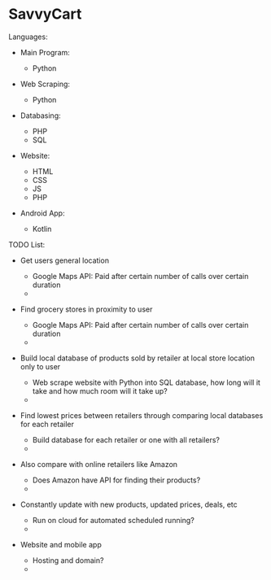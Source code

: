 # SavvyCart
Languages:
- Main Program: 
    - Python

- Web Scraping: 
    - Python

- Databasing:   
    - PHP 
    - SQL

- Website:      
    - HTML
    - CSS
    - JS
    - PHP

- Android App:
    - Kotlin


TODO List:
- Get users general location
    - Google Maps API: Paid after certain number of calls over certain duration 
    - 

- Find grocery stores in proximity to user
    - Google Maps API: Paid after certain number of calls over certain duration
    - 

- Build local database of products sold by retailer at local store location only to user
    - Web scrape website with Python into SQL database, how long will it take and how much room will it take up?
    - 

- Find lowest prices between retailers through comparing local databases for each retailer
    - Build database for each retailer or one with all retailers?
    - 

- Also compare with online retailers like Amazon
    - Does Amazon have API for finding their products?
    - 

- Constantly update with new products, updated prices, deals, etc
    - Run on cloud for automated scheduled running?
    - 

- Website and mobile app
    - Hosting and domain?
    - 